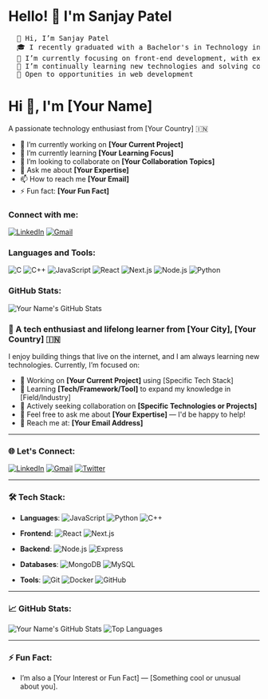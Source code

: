 # Hello! 👋 I'm Sanjay Patel

<pre>
  👋 Hi, I’m Sanjay Patel
  🎓 I recently graduated with a Bachelor's in Technology in Mathematics and Computing
  👀 I’m currently focusing on front-end development, with expertise in React.js
  🌱 I’m continually learning new technologies and solving coding challenges
  💼 Open to opportunities in web development
</pre>


<!---
sanjaypatel-01/sanjaypatel-01 is a ✨ special ✨ repository because its `README.md` (this file) appears on your GitHub profile.
You can click the Preview link to take a look at your changes.
--->

# Hi 👋, I'm [Your Name]

A passionate technology enthusiast from [Your Country] 🇮🇳

- 🔭 I’m currently working on **[Your Current Project]**
- 🌱 I’m currently learning **[Your Learning Focus]**
- 👯 I’m looking to collaborate on **[Your Collaboration Topics]**
- 💬 Ask me about **[Your Expertise]**
- 📫 How to reach me **[Your Email]**
- ⚡ Fun fact: **[Your Fun Fact]**

### Connect with me:
[![LinkedIn](https://img.shields.io/badge/-LinkedIn-blue?style=flat-square&logo=Linkedin)](https://www.linkedin.com/in/yourprofile) 
[![Gmail](https://img.shields.io/badge/-Gmail-red?style=flat-square&logo=Gmail)](mailto:youremail@gmail.com)

### Languages and Tools:
![C](https://img.shields.io/badge/-C-000000?style=flat-square&logo=C)
![C++](https://img.shields.io/badge/-C++-00599C?style=flat-square&logo=C%2B%2B)
![JavaScript](https://img.shields.io/badge/-JavaScript-F7DF1E?style=flat-square&logo=javascript)
![React](https://img.shields.io/badge/-React-61DAFB?style=flat-square&logo=React)
![Next.js](https://img.shields.io/badge/-Next.js-000000?style=flat-square&logo=Next.js)
![Node.js](https://img.shields.io/badge/-Node.js-339933?style=flat-square&logo=Node.js)
![Python](https://img.shields.io/badge/-Python-3776AB?style=flat-square&logo=Python)

### GitHub Stats:
![Your Name's GitHub Stats](https://github-readme-stats.vercel.app/api?username=your-username&show_icons=true&theme=radical)



### 🚀 A tech enthusiast and lifelong learner from [Your City], [Your Country] 🇮🇳

I enjoy building things that live on the internet, and I am always learning new technologies. Currently, I’m focused on:

- 🔭 Working on **[Your Current Project]** using [Specific Tech Stack]
- 🌱 Learning **[Tech/Framework/Tool]** to expand my knowledge in [Field/Industry]
- 💼 Actively seeking collaboration on **[Specific Technologies or Projects]**
- 💬 Feel free to ask me about **[Your Expertise]** — I'd be happy to help!
- 📧 Reach me at: **[Your Email Address]**

---

### 🌐 Let's Connect:
[![LinkedIn](https://img.shields.io/badge/LinkedIn-0077B5?style=for-the-badge&logo=linkedin&logoColor=white)](https://www.linkedin.com/in/yourprofile)
[![Gmail](https://img.shields.io/badge/Gmail-D14836?style=for-the-badge&logo=gmail&logoColor=white)](mailto:youremail@gmail.com)
[![Twitter](https://img.shields.io/badge/Twitter-1DA1F2?style=for-the-badge&logo=twitter&logoColor=white)](https://twitter.com/yourprofile)

---

### 🛠️ Tech Stack:

- **Languages**: ![JavaScript](https://img.shields.io/badge/JavaScript-F7DF1E?style=flat-square&logo=javascript&logoColor=black) ![Python](https://img.shields.io/badge/Python-3776AB?style=flat-square&logo=python&logoColor=white) ![C++](https://img.shields.io/badge/C++-00599C?style=flat-square&logo=cplusplus&logoColor=white)

- **Frontend**: ![React](https://img.shields.io/badge/React-61DAFB?style=flat-square&logo=react&logoColor=black) ![Next.js](https://img.shields.io/badge/Next.js-000000?style=flat-square&logo=next.js&logoColor=white)

- **Backend**: ![Node.js](https://img.shields.io/badge/Node.js-339933?style=flat-square&logo=nodedotjs&logoColor=white) ![Express](https://img.shields.io/badge/Express-000000?style=flat-square&logo=express&logoColor=white)

- **Databases**: ![MongoDB](https://img.shields.io/badge/MongoDB-47A248?style=flat-square&logo=mongodb&logoColor=white) ![MySQL](https://img.shields.io/badge/MySQL-4479A1?style=flat-square&logo=mysql&logoColor=white)

- **Tools**: ![Git](https://img.shields.io/badge/Git-F05032?style=flat-square&logo=git&logoColor=white) ![Docker](https://img.shields.io/badge/Docker-2496ED?style=flat-square&logo=docker&logoColor=white) ![GitHub](https://img.shields.io/badge/GitHub-181717?style=flat-square&logo=github&logoColor=white)

---

### 📈 GitHub Stats:
![Your Name's GitHub Stats](https://github-readme-stats.vercel.app/api?username=your-username&show_icons=true&theme=tokyonight)
![Top Languages](https://github-readme-stats.vercel.app/api/top-langs/?username=your-username&layout=compact&theme=tokyonight)

---

### ⚡ Fun Fact:
- I’m also a [Your Interest or Fun Fact] — [Something cool or unusual about you].
